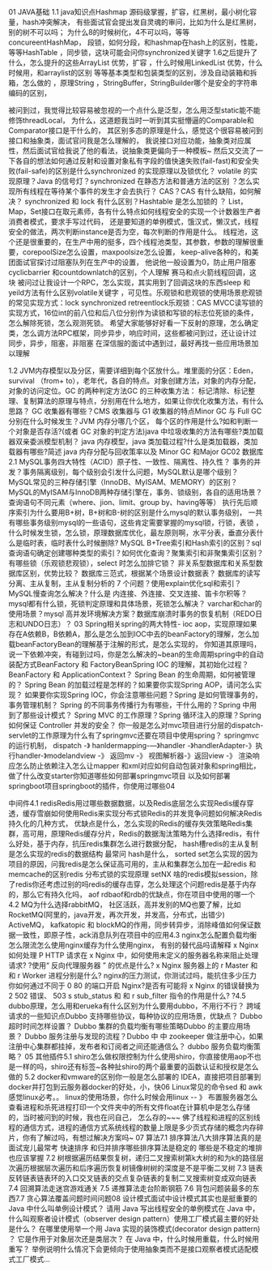 

01 JAVA基础
1.1 java知识点Hashmap 源码级掌握，扩容，红黑树，最小树化容量，hash冲突解决，
有些面试官会提出发自灵魂的审问，比如为什么是红黑树，别的树不可以吗；
为什么8的时候树化，4不可以吗，等等
concureentHashMap，
段锁，如何分段，和hashmap在hash上的区别，性能，等等HashTable 
，同步锁，这块可能会问你synchronized关键字 
1.6之后提升了什么，怎么提升的这些ArrayList 优势，扩容
，什么时候用LinkedList 优势，什么时候用，和arraylist的区别 
等等基本类型和包装类型的区别，涉及自动装箱和拆箱，怎么做的
，原理String ，StringBuffer，StringBuilder哪个是安全的字符串编码的区别，

被问到过，我觉得比较容易被忽视的一个点什么是泛型，怎么用泛型static能不能修饰threadLocal，
为什么，这道题我当时一听到其实挺懵逼的Comparable和Comparator接口是干什么的，
其区别多态的原理是什么，感觉这个很容易被问到接口和抽象类，面试官问我是怎么理解的，
我说接口对应功能，抽象类对应属性，然后面试官给我说了他的看法，说抽象类更偏向于一种模板~ 
然后又交流了一下各自的想法如何通过反射和设置对象私有字段的值快速失败(fail-fast)和安全失败(fail-safe)的区别是什么synchronized 的实现原理以及锁优化？
volatile 的实现原理？Java 的信号灯？synchronized 在静态方法和普通方法的区别
？怎么实现所有线程在等待某个事件的发生才会去执行？
CAS？CAS 有什么缺陷，如何解决？
synchronized 和 lock 有什么区别？Hashtable 是怎么加锁的 ？
List，Map，Set接口在取元素师，各有什么特点如何线程安全的实现一个计数器生产者消费者模式，要求手写过代码，
还是要知道的单例模式，饿汉式，懒汉式，线程安全的做法，两次判断instance是否为空，每次判断的作用是什么。
线程池，这个还是很重要的，在生产中用的挺多，四个线程池类型，其参数，参数的理解很重要，corepoolSize怎么设置，maxpoolsize怎么设置，
keep-alive各种的，和美团面试官探讨过阻塞队列在生产中的设置，
他说他一般设置为0，防止用户阻塞cyclicbarrier 和countdownlatch的区别，个人理解 赛马和点火箭线程回调，这块 被问过让我设计一个RPC，怎么实现，其实用到了回调这块的东西sleep 和yeild方法有什么区别volatile关键字
，可见性。乐观锁和悲观锁的使用场景悲观锁的常见实现方式：lock synchronized retreentlock乐观锁：CAS MVCC读写锁的实现方式，16位int的前八位和后八位分别作为读锁和写锁的标志位死锁的条件，怎么解除死锁，怎么观测死锁。
希望大家能够好好看一下反射的原理，怎么确定类，怎么调方法RPC框架，同步异步，响应时间，这些都被问到过，还让设计过同步，异步，阻塞，非阻塞 在深信服的面试中遇到过，最好再找一些应用场景加以理解

1.2 JVM内存模型以及分区，需要详细到每个区放什么。堆里面的分区：Eden，survival （from+ to），老年代，各自的特点。对象创建方法，对象的内存分配，对象的访问定位。GC 的两种判定方法GC 的三种收集方法：
标记清除、标记整理、复制算法的原理与特点，分别用在什么地方，如果让你优化收集方法，有什么思路？
GC 收集器有哪些？CMS 收集器与 G1 收集器的特点Minor GC 与 Full GC 分别在什么时候发生？JVM 内存分哪几个区，
每个区的作用是什么?如和判断一个对象是否存活?(或者 GC 对象的判定方法)java 中垃圾收集的方法有哪些?类加载器双亲委派模型机制？
java 内存模型，java 类加载过程?什么是类加载器，类加载器有哪些?简述 java 内存分配与回收策率以及 Minor GC 和Major GC02
 数据库2.1 MySQL事务四大特性（ACID）原子性、一致性、隔离性、持久性？
 事务的并发？事务隔离级别，每个级别会引发什么问题，MySQL默认是哪个级别？
 MySQL常见的三种存储引擎（InnoDB、MyISAM、MEMORY）的区别？
 MySQL的MyISAM与InnoDB两种存储引擎在，事务、锁级别，各自的适用场景？查询语句不同元素（where、jion、limit、group by、having等等）
 执行先后顺序索引为什么要用B+树，B+树和B-树的区别是什么mysql的默认事务级别，
 一共有哪些事务级别mysql的一些语句，这些肯定需要掌握的mysql锁，行锁，表锁 ，什么时候发生锁，怎么锁，原理数据库优化，最左原则啊，水平分表，垂直分表什么是临时表，临时表什么时候删除?
 MySQL B+Tree索引和Hash索引的区别？sql查询语句确定创建哪种类型的索引？如何优化查询？聚集索引和非聚集索引区别？有哪些锁（乐观锁悲观锁），select 时怎么加排它锁？
 非关系型数据库和关系型数据库区别，优势比较？
 数据库三范式，根据某个场景设计数据表？
 数据库的读写分离、主从复制，主从复制分析的 7 个问题？使用explain优化sql和索引？
 MySQL慢查询怎么解决？什么是 内连接、外连接、交叉连接、笛卡尔积等？mysql都有什么锁，死锁判定原理和具体场景，死锁怎么解决？
 varchar和char的使用场景？mysql 高并发环境解决方案？数据库崩溃时事务的恢复机制（REDO日志和UNDO日志）？
 03 Spring相关spring的两大特性- ioc aop，实现原理如果存在A依赖B，B依赖A，那么是怎么加到IOC中去的beanFactory的理解，怎么加载beanFactoryBean的理解基于注解的形式，是怎么实现的， 
 你知道其原理吗，说一下依赖冲突，有碰到过吗，你是怎么解决的~bean的生命周期spring中的自动装配方式BeanFactory 和 FactoryBeanSpring IOC 的理解，其初始化过程？BeanFactory 和 ApplicationContext？
 Spring Bean 的生命周期，如何被管理的？
 Spring Bean 的加载过程是怎样的？如果要你实现Spring AOP，请问怎么实现？
 如果要你实现Spring IOC，你会注意哪些问题？Spring 是如何管理事务的，事务管理机制？
 Spring 的不同事务传播行为有哪些，干什么用的？Spring 中用到了那些设计模式？
 Spring MVC 的工作原理？Spring 循环注入的原理？Spring 如何保证 Controller 并发的安全？
 你一般是怎么对mvc项目进行分层的dispatch-servlet的工作原理为什么有了springmvc还要在项目中使用spring？
 springmvc的运行机制，
 dispatch -》 hanldermapping-—》handler -》handlerAdapter-》执行handler-》modelandview -》 返回mv -》 视图解析器-》返回view -》 渲染响应怎么防止依赖注入怎么让mapper 和xml对应如何自动包装对象和spring相比，
 做了什么改变starter你知道哪些如何部署springmvc项目 以及如何部署springboot项目springboot的插件，你使用过哪些04 
 
 中间件4.1 redisRedis用过哪些数据数据，以及Redis底层怎么实现Redis缓存穿透，缓存雪崩如何使用Redis来实现分布式锁Redis的并发竞争问题如何解决Redis持久化的几种方式，
 优缺点是什么，怎么实现的Redis的缓存失效策略Redis集群，高可用，原理Redis缓存分片，Redis的数据淘汰策略为什么选择redis，有什么好处，基于内存，抗压redis集群怎么进行数据分配，
 hash槽redis的主从复制是怎么实现的redis的数据结构 最常问 hash是什么， sorted set怎么实现的因为项目的原因，问我redis是怎么保证高可用的，主从和集群怎么加在一起redis
  和memcache的区别redis 分布式锁的实现原理 setNX 啥的redis模拟session，除了redis你还考虑过别的吗redis的缓存击穿，怎么处理这个问题redis是基于内存的，那么它有持久化吗，
  aof rdbaof和rdb的优缺点，你在项目中使用的哪一个4.2 MQ为什么选择rabbitMQ， 社区活跃，高并发别的MQ也要了解，比如RocketMQ(阿里的，java开发，再次开发，并发高，分布式，出错少)
  ActiveMQ， kafkatopic 和 blockMQ的作用，同步转异步，消除峰值如何保证数据一致性，即原子性，ack消息队列在项目中的应用4.3 nginx怎么配置负载均衡怎么限流怎么使用nginx缓存为什么使用nginx，
  有别的替代品吗请解释 x Nginx 如何处理 P HTTP 请求在 x Nginx 中，如何使用未定义的服务器名称来阻止处理请求? ?使用“ 反向代理服务器 ” 的优点是什么?  x Nginx 服务器上的 r Master 和 和 r Worker 进程分别是什么? 
  nginx的压力测试，你测试过吗，能抗住多少压力你如何通过不同于 0 80 的端口开启 Nginx?是否有可能将 x Nginx 的错误替换为 2 502 错误、 503 s stub_status 和 和 r sub_filter 指令的作用是什么? 
  ?4.5 dubbo原理，怎么用和erueka有什么区别为什么要用dubbo，不用行不行？
  跨域请求的一些知识点Dubbo 支持哪些协议，每种协议的应用场景，优缺点？
  Dubbo 超时时间怎样设置？
  Dubbo 集群的负载均衡有哪些策略Dubbo 的主要应用场景？
  Dubbo 服务注册与发现的流程？Dubbo 中 中 zookeeper 做注册中心，如果注册中心集群都挂掉，发布者和订阅者之间还能通信么？
  dubbo 服务负载均衡策略？
  05 其他插件5.1 shiro怎么做权限控制为什么使用shiro，你直接使用aop不也是一样的吗，shiro还有标签~各种扯shiro的两个最重要的函数认证和授权是怎么做的
  5.2 docker和vmware的区别你一般是怎么部署的 IDEA，直接把项目部署到docker并打包到云服务器docker的好处，小，快06 Linux常见的命令sed 和 awk 感觉linux必考。。
  linux的使用场景，你什么时候会用linux -- 》 布置服务器怎么查看进程和杀死进程打印一个文件夹中的所有文件float在计算机中是怎么存储的，当时被问到的时候，我也在问自己，
  怎么存的~~~ 佛了线程和进程的区别线程的通信方式，进程的通信方式系统线程的数量上限是多少页式存储的概念内存碎片，你有了解过吗，有想过解决方案吗~
  07 算法7.1 排序算法八大排序算法真的是面试宠儿最常考 快速排序 和归并排序哪些排序算法是稳定的 哪些是不稳定的堆排 也应该掌握
  7.2 树根据遍历结果恢复树，递归二叉搜索树第k大树的和为k的路径层次遍历根据层次遍历和后序遍历恢复树镜像树树的深度是不是平衡二叉树
  7.3 链表反转链表链表环的入口交叉链表的交点复杂链表的复制二叉搜索树变成双向链表7.4 回溯算法走迷宫游戏通关
  7.5 递推算法走台阶断钢筋
  7.6 背包问题装最多的东西7.7 贪心算法覆盖问题时间问题08 设计模式面试中设计模式其实也是挺重要的Java 中什么叫单例设计模式？
  请用 Java 写出线程安全的单例模式在 Java 中，什么叫观察者设计模式（observer design pattern）使用工厂模式最主要的好处是什么？
  在哪里使用举一个用 Java 实现的装饰模式(decorator design pattern) ？
  它是作用于对象层次还是类层次？ 
 在 Java 中，什么时候用重载，什么时候用重写？
 举例说明什么情况下会更倾向于使用抽象类而不是接口观察者模式适配模式工厂模式...